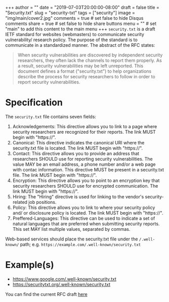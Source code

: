 +++
author = ""
date = "2019-07-03T20:00:00-08:00"
draft = false
title = "Security.txt"
slug = "security-txt"
tags = ["security"]
image = "img/main/cover2.jpg"
comments = true     # set false to hide Disqus comments
share = true        # set false to hide share buttons
menu = ""           # set "main" to add this content to the main menu
+++
`security.txt` is a draft IETF standard for websites (webmasters) to communicate security vulnerability/ research policy. The purpose of the standard is to communicate in a standardized manner. The abstract of the RFC states:
>  When security vulnerabilities are discovered by independent security
   researchers, they often lack the channels to report them properly.
   As a result, security vulnerabilities may be left unreported.  This
   document defines a format ("security.txt") to help organizations
   describe the process for security researchers to follow in order to
   report security vulnerabilities.

# Specification
The `security.txt` file contains seven fields:
1. Acknowledgements: This directive allows you to link to a page where security researchers are recognized for their reports. The link MUST begin with "https://".
2. Canonical: This directive indicates the canonical URI where the security.txt file is located. The link MUST begin with "https://".
3. Contact: This directive allows you to provide an address that researchers SHOULD use for reporting security vulnerabilities.  The value MAY be an email address, a phone number and/or a web page with contac information. This directive MUST be present in a security.txt file. The link MUST begin with "https://".
4. Encryption: This directive allows you to point to an encryption key that security researchers SHOULD use for encrypted communication. The link MUST begin with "https://".
5. Hiring: The "Hiring" directive is used for linking to the vendor's security-related job positions.
6. Policy: This directive allows you to link to where your security policy and/ or disclosure policy is located. The link MUST begin with "https://".
7. Preffered-Languages:  This directive can be used to indicate a set of natural languages that are preferred when submitting security reports.  This set MAY list multiple values, separated by commas.

Web-based services should place the security.txt file under the `/.well-known/` path; e.g. `https://example.com/.well-known/security.txt`

# Example(s)
* https://www.google.com/.well-known/security.txt
* https://securitytxt.org/.well-known/security.txt


You can find the current RFC draft [here](https://github.com/securitytxt/security-txt/blob/master/draft-foudil-securitytxt.txt)
